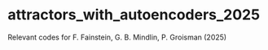 # attractors_with_autoencoders_2025
Relevant codes for F. Fainstein, G. B. Mindlin, P. Groisman (2025)
